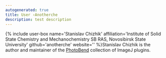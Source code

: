 ```yaml
---
autogenerated: true
title: User ›Anotherche
description: test description
---
```


{% include user-box name='Stanislav Chizhik' affiliation='Institute of Solid State Chemistry and Mechanochemistry SB RAS, Novosibirsk State University' github='anotherche' website='' %}Stanislav Chizhik is the author and maintainer of the [PhotoBend](/plugins/photobend) collection of ImageJ plugins.
